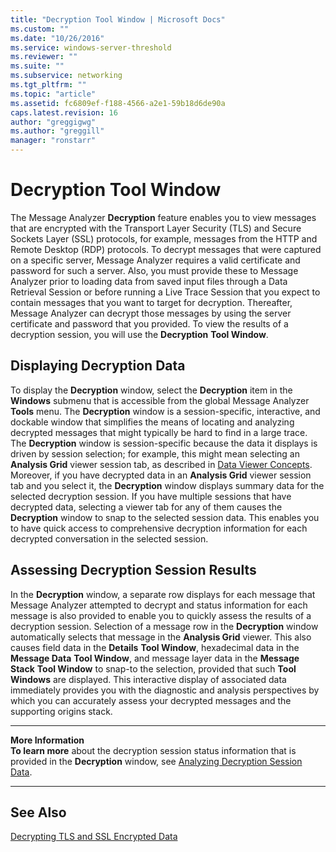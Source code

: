 ```yaml
---
title: "Decryption Tool Window | Microsoft Docs"
ms.custom: ""
ms.date: "10/26/2016"
ms.service: windows-server-threshold
ms.reviewer: ""
ms.suite: ""
ms.subservice: networking
ms.tgt_pltfrm: ""
ms.topic: "article"
ms.assetid: fc6809ef-f188-4566-a2e1-59b18d6de90a
caps.latest.revision: 16
author: "greggigwg"
ms.author: "greggill"
manager: "ronstarr"
---
```


# Decryption Tool Window

The Message Analyzer **Decryption** feature enables you to view messages that are encrypted with the Transport Layer Security (TLS) and Secure Sockets Layer (SSL) protocols, for example, messages from the HTTP and Remote Desktop (RDP) protocols. To decrypt messages that were captured on a specific server, Message Analyzer requires a valid certificate and password for such a server. Also, you must provide these to Message Analyzer prior to loading data from saved input files through a Data Retrieval Session or before running a Live Trace Session that you expect to contain messages that you want to target for decryption. Thereafter, Message Analyzer can decrypt those messages by using the server certificate and password that you provided. To view the results of a decryption session, you will use the **Decryption** **Tool Window**.  
  
## Displaying Decryption Data  

 To display the **Decryption** window, select the **Decryption** item in the **Windows** submenu that is accessible from the global Message Analyzer **Tools** menu. The **Decryption** window is a session-specific, interactive, and dockable window that simplifies the means of locating and analyzing decrypted messages that might typically be hard to find in a large trace. The **Decryption** window is session-specific because the data it displays is driven by session selection; for example, this might mean selecting an **Analysis Grid** viewer session tab, as described in [Data Viewer Concepts](data-viewer-concepts.md). Moreover, if you have decrypted data in an **Analysis Grid** viewer session tab and you select it, the **Decryption** window displays summary data for the selected decryption session. If you have multiple sessions that have decrypted data, selecting a viewer tab for any of them causes the **Decryption** window to snap to the selected session data. This enables you to have quick access to comprehensive decryption information for each decrypted conversation in the selected session.  
  
## Assessing Decryption Session Results  

 In the **Decryption** window, a separate row displays for each message that Message Analyzer attempted to decrypt and status information for each message is also provided to enable you to quickly assess the results of a decryption session. Selection of a message row in the **Decryption** window automatically selects that message in the **Analysis Grid** viewer. This also causes field data in the **Details** **Tool Window**, hexadecimal data in the **Message Data** **Tool Window**, and message layer data in the **Message Stack** **Tool Window** to snap-to the selection, provided that such **Tool Windows** are displayed. This interactive display of associated data immediately provides you with the diagnostic and analysis perspectives by which you can accurately assess your decrypted messages and the supporting origins stack.  
  
---  
  
 **More Information**   
 **To learn more** about the decryption session status information that is provided in the **Decryption** window, see [Analyzing Decryption Session Data](decrypting-tls-and-ssl-encrypted-data.md#BKMK_AnalyzeDecryptData).  

---  
  
## See Also  

[Decrypting TLS and SSL Encrypted Data](decrypting-tls-and-ssl-encrypted-data.md)